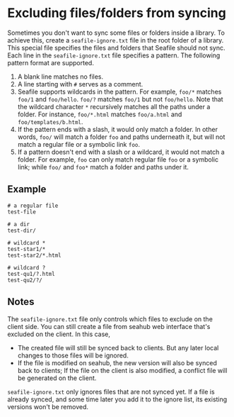 # Excluding files/folders from syncing

Sometimes you don't want to sync some files or folders inside a library.
To achieve this, create a `seafile-ignore.txt` file in the root folder of a library. This special file specifies the
files and folders that Seafile should not sync. Each line in the `seafile-ignore.txt` file specifies a pattern. The following pattern format are supported.

1. A blank line matches no files.
2. A line starting with `#` serves as a comment.
3. Seafile supports wildcards in the pattern. For example, `foo/*` matches `foo/1` and `foo/hello`. `foo/?` matches
`foo/1` but not `foo/hello`. Note that the wildcard character `*` recursively matches all the paths under a folder. For instance, `foo/*.html` matches `foo/a.html` and `foo/templates/b.html`.
4. If the pattern ends with a slash, it would only match a folder. In other words, `foo/` will match a folder `foo` and paths underneath it, but will not match a regular file or a symbolic link `foo`.
5. If a pattern doesn't end with a slash or a wildcard, it would not match a folder. For example, `foo` can only match regular file `foo` or a symbolic link; while `foo/` and `foo*` match a folder and paths under it.

## Example

```
# a regular file
test-file

# a dir
test-dir/

# wildcard *
test-star1/*
test-star2/*.html

# wildcard ?
test-qu1/?.html
test-qu2/?/
```

## Notes

The `seafile-ignore.txt` file only controls which files to exclude on the client side. You can still create a file from seahub web interface that's excluded on the client. In this case,

* The created file will still be synced back to clients. But any later local changes to those files will be ignored.
* If the file is modified on seahub, the new version will also be synced back to clients; If the file on the client is also modified, a conflict file will be generated on the client.

`seafile-ignore.txt` only ignores files that are not synced yet. If a file is already synced, and some time later you add it to the ignore list, its existing versions won't be removed.
